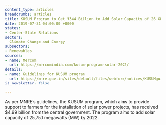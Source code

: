```yaml
---
content_type: articles
breadcrumbs: articles
title: KUSUM Program to Get ₹344 Billion to Add Solar Capacity of 26 GW by 2022
date: 2019-07-31 04:00:00 +0000
states:
- Center-State Relations
sectors:
- Climate Change and Energy
subsectors:
- Renewables
sources:
- name: Mercom
  url: https://mercomindia.com/kusum-program-solar-2022/
details:
- name: Guidelines for KUSUM program
  url: https://mnre.gov.in/sites/default/files/webform/notices/KUSUMguidelines.pdf
is_newsletter: false

---
```

As per MNRE’s guidelines, the KUSUM program, which aims to provide support to farmers for the installation of solar power projects, has received $4.99 billion from the central government. The program aims to add solar capacity of 25,750 megawatts (MW) by 2022.
